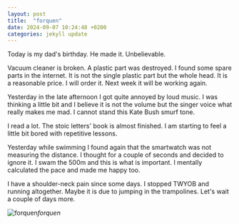 ```yaml
---
layout: post
title:  "forquen"
date: 2024-09-07 10:24:48 +0200
categories: jekyll update
---
```


Today is my dad's birthday. He made it. Unbelievable.   

Vacuum cleaner is broken. A plastic part was destroyed. I found some spare parts in the internet. It is not the single plastic part but the whole head. It is a reasonable price. I will order it. Next week it will be working again.   

Yesterday in the late afternoon I got quite annoyed by loud music. I was thinking a little bit and I believe it is not the volume but the singer voice what really makes me mad. I cannot stand this Kate Bush smurf tone.  

I read a lot. The stoic letters' book is almost finished. I am starting to feel a little bit bored with repetitive lessons.   

Yesterday while swimming I found again that the smartwatch was not measuring the distance. I thought for a couple of seconds and decided to ignore it. I swam the 500m and this is what is important. I mentally calculated the pace and made me happy too.   

I have a shoulder-neck pain since some days. I stopped TWYOB and running altogether. Maybe it is due to jumping	in the trampolines. Let's wait a couple of days more.


![forquen]()*forquen*&nbsp;



[jekyll-docs]: https://jekyllrb.com/docs/home
[jekyll-gh]:   https://github.com/jekyll/jekyll
[jekyll-talk]: https://talk.jekyllrb.com/
